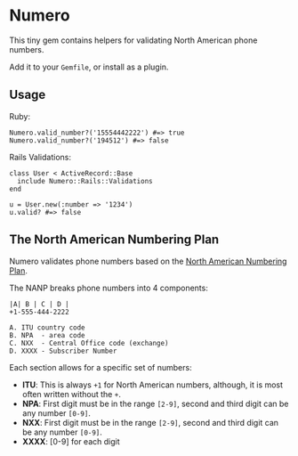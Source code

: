 # Numero

This tiny gem contains helpers for validating North American phone numbers.

Add it to your `Gemfile`, or install as a plugin.


## Usage

Ruby:

    Numero.valid_number?('15554442222') #=> true
    Numero.valid_number?('194512') #=> false


Rails Validations:

    class User < ActiveRecord::Base
      include Numero::Rails::Validations
    end

    u = User.new(:number => '1234')
    u.valid? #=> false


## The North American Numbering Plan

Numero validates phone numbers based on the
[North American Numbering Plan](http://en.wikipedia.org/wiki/North_American_Numbering_Plan).

The NANP breaks phone numbers into 4 components:

    |A| B | C | D |
    +1-555-444-2222

    A. ITU country code
    B. NPA  - area code
    C. NXX  - Central Office code (exchange)
    D. XXXX - Subscriber Number

Each section allows for a specific set of numbers:

* **ITU**: This is always `+1` for North American numbers, although, it is
  most often written without the `+`.
* **NPA**: First digit must be in the range `[2-9]`, second and third digit
  can be any number `[0-9]`.
* **NXX**: First digit must be in the range `[2-9]`, second and third digit
  can be any number `[0-9]`.
* **XXXX**: [0-9] for each digit

